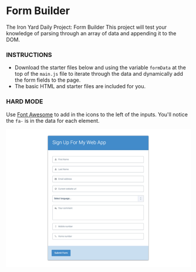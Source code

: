 # Form Builder
The Iron Yard Daily Project: Form Builder
This project will test your knowledge of parsing through an array of data and appending it to the DOM.

### INSTRUCTIONS

- Download the starter files below and using the variable `formData` at the top of the `main.js` file to iterate through 
the data and dynamically add the form fields to the page.
- The basic HTML and starter files are included for you.

### HARD MODE

Use [Font Awesome](http://fontawesome.io/) to add in the icons to the left of the inputs. You'll notice the `fa-` is in 
the data for each element.

![Form builder mock up screen shot](https://github.com/rickmurdock/Form-Builder/blob/master/FormBuilderMockUp.png)
